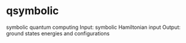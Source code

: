 # qsymbolic
symbolic quantum computing
Input: symbolic Hamiltonian input
Output: ground states energies and configurations

